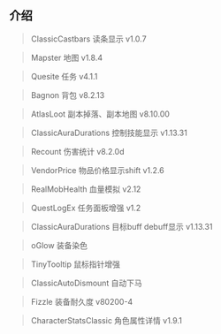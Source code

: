 ## 介绍

> ClassicCastbars 读条显示 v1.0.7

> Mapster 地图 v1.8.4

> Quesite 任务 v4.1.1

> Bagnon 背包 v8.2.13

> AtlasLoot 副本掉落、副本地图 v8.10.00

> ClassicAuraDurations 控制技能显示 v1.13.31

> Recount 伤害统计 v8.2.0d

> VendorPrice 物品价格显示shift v1.2.6

> RealMobHealth 血量模拟 v2.12

> QuestLogEx 任务面板增强 v1.2

> ClassicAuraDurations 目标buff debuff显示 v1.13.31

> oGlow 装备染色

> TinyTooltip 鼠标指针增强

> ClassicAutoDismount 自动下马

> Fizzle 装备耐久度 v80200-4

> CharacterStatsClassic 角色属性详情 v1.9.1